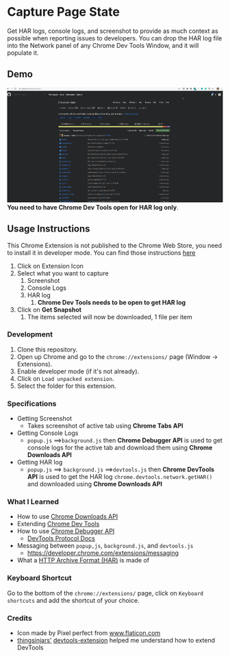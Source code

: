 # Capture Page State

Get HAR logs, console logs, and screenshot to provide as much context as possible when reporting issues to developers. You can drop the HAR log file into the Network panel of any Chrome Dev Tools Window, and it will populate it.

## Demo
![Capture Page State Demo](assets/capturePageState.gif "Capture Page State")
**You need to have Chrome Dev Tools open for HAR log only**.

## Usage Instructions
This Chrome Extension is not published to the Chrome Web Store, you need to install it in developer mode. You can find those instructions [here](#keyboard-shortcut)

1. Click on Extension Icon
2. Select what you want to capture
   1. Screenshot
   2. Console Logs
   3. HAR log
      1. **Chrome Dev Tools needs to be open to get HAR log**
3. Click on **Get Snapshot**
   1. The items selected will now be downloaded, 1 file per item

### Development
1. Clone this repository.
1. Open up Chrome and go to the `chrome://extensions/` page (Window → Extensions).
1. Enable developer mode (if it's not already).
1. Click on `Load unpacked extension`.
1. Select the folder for this extension.

### Specifications
* Getting Screenshot
  * Takes screenshot of active tab using **Chrome Tabs API**
* Getting Console Logs
  * `popup.js` ==>`background.js` then **Chrome Debugger API** is used to get console logs for the active tab and download them using **Chrome Downloads API**
* Getting HAR log
  * `popup.js` ==> `background.js` ==>`devtools.js` then **Chrome DevTools API** is used to get the HAR log `chrome.devtools.network.getHAR()` and downloaded using **Chrome Downloads API**

### What I Learned
* How to use [Chrome Downloads API](https://developer.chrome.com/extensions/downloads)
* Extending [Chrome Dev Tools](https://developer.chrome.com/extensions/devtools)
* How to use [Chrome Debugger API](https://developer.chrome.com/extensions/debugger)
    * [DevTools Protocol Docs](https://chromedevtools.github.io/devtools-protocol/)
* Messaging between `popup,js`, `background.js`, and `devtools.js`
  * https://developer.chrome.com/extensions/messaging
* What a [HTTP Archive Format (HAR)](http://www.softwareishard.com/blog/har-12-spec/) is made of

### Keyboard Shortcut
Go to the bottom of the `chrome://extensions/` page, click on `Keyboard shortcuts` and add the shortcut of your choice.

### Credits
* Icon made by Pixel perfect from www.flaticon.com
* [thingsinjars'](https://github.com/thingsinjars) [devtools-extension](https://github.com/thingsinjars/devtools-extension) helped me understand how to extend DevTools